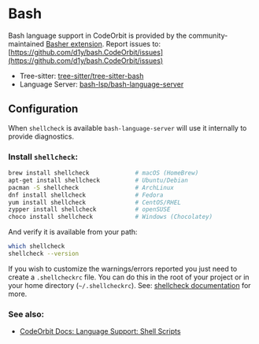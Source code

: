 # Bash

Bash language support in CodeOrbit is provided by the community-maintained [Basher extension](https://github.com/d1y/bash.CodeOrbit).
Report issues to: [https://github.com/d1y/bash.CodeOrbit/issues](https://github.com/d1y/bash.CodeOrbit/issues)

- Tree-sitter: [tree-sitter/tree-sitter-bash](https://github.com/tree-sitter/tree-sitter-bash)
- Language Server: [bash-lsp/bash-language-server](https://github.com/bash-lsp/bash-language-server)

## Configuration

When `shellcheck` is available `bash-language-server` will use it internally to provide diagnostics.

### Install `shellcheck`:

```sh
brew install shellcheck             # macOS (HomeBrew)
apt-get install shellcheck          # Ubuntu/Debian
pacman -S shellcheck                # ArchLinux
dnf install shellcheck              # Fedora
yum install shellcheck              # CentOS/RHEL
zypper install shellcheck           # openSUSE
choco install shellcheck            # Windows (Chocolatey)
```

And verify it is available from your path:

```sh
which shellcheck
shellcheck --version
```

If you wish to customize the warnings/errors reported you just need to create a `.shellcheckrc` file. You can do this in the root of your project or in your home directory (`~/.shellcheckrc`). See: [shellcheck documentation](https://github.com/koalaman/shellcheck/wiki/Ignore#ignoring-one-or-more-types-of-errors-forever) for more.

### See also:

- [CodeOrbit Docs: Language Support: Shell Scripts](./sh.md)
